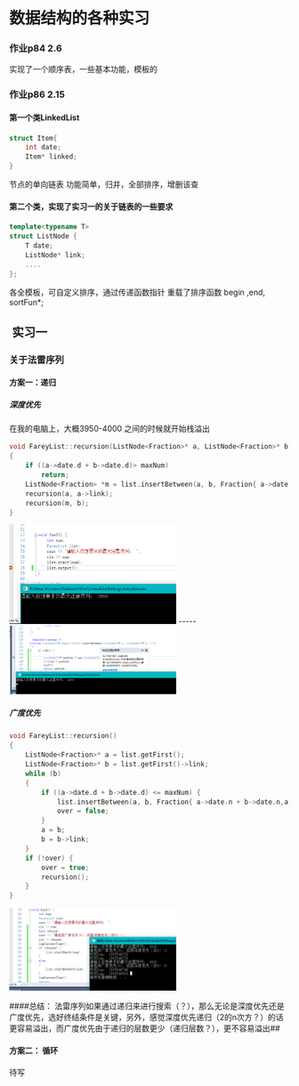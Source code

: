 # 数据结构的各种实习

### 作业p84 2.6
实现了一个顺序表，一些基本功能，模板的

### 作业p86 2.15

#### 第一个类LinkedList
```cpp
struct Item{
    int date;
    Item* linked;
}
```
节点的单向链表
功能简单，归并，全部排序，增删该查


#### 第二个类，实现了实习一的关于链表的一些要求

```cpp
template<typename T>
struct ListNode {
	T date;
	ListNode* link;
    ....
};
```
各全模板，可自定义排序，通过传递函数指针
重载了排序函数 begin ,end, sortFun*;

##  实习一

### 关于法雷序列

#### 方案一：递归

##### 深度优先
在我的电脑上，大概3950-4000 之间的时候就开始栈溢出
```cpp
void FareyList::recursion(ListNode<Fraction>* a, ListNode<Fraction>* b)
{
	if ((a->date.d + b->date.d)> maxNum)
		return;
	ListNode<Fraction> *m = list.insertBetween(a, b, Fraction{ a->date.n + b->date.n,a->date.d + b->date.d });
	recursion(a, a->link);
	recursion(m, b);
}
```
<img src="assets/markdown-img-paste-20170916120930883.png" width=300 alt="正常的运行" >
-----
<img src="assets/markdown-img-paste-2017091612064045.png" width=300 alt="Stack overflow">

##### 广度优先
```cpp
void FareyList::recursion()
{
	ListNode<Fraction>* a = list.getFirst();
	ListNode<Fraction>* b = list.getFirst()->link;
	while (b)
	{
		if ((a->date.d + b->date.d) <= maxNum) {
			list.insertBetween(a, b, Fraction{ a->date.n + b->date.n,a->date.d + b->date.d });
			over = false;
		}
		a = b;
		b = b->link;
	}
	if (!over) {
		over = true;
		recursion();
	}
}
```

<img src="assets/markdown-img-paste-20170916134915584.png" width=300 alt="深度优先vs广度优先">

####总结： 法雷序列如果通过递归来进行搜索（？），那么无论是深度优先还是广度优先，选好终结条件是关键，另外，感觉深度优先递归（2的n次方？）的话更容易溢出，而广度优先由于递归的层数更少（递归层数？），更不容易溢出##


#### 方案二： 循环

待写

